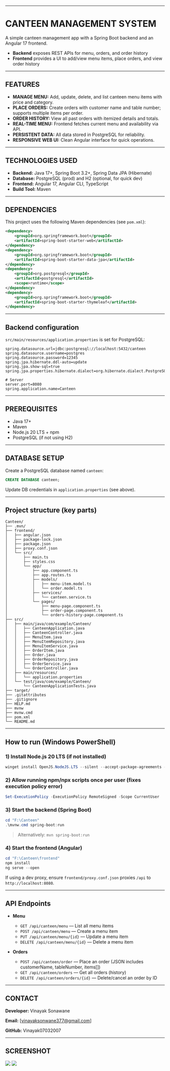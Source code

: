 

---

# CANTEEN MANAGEMENT SYSTEM

A simple canteen management app with a Spring Boot backend and an Angular 17 frontend.

* **Backend** exposes REST APIs for menu, orders, and order history
* **Frontend** provides a UI to add/view menu items, place orders, and view order history

---

## FEATURES

* **MANAGE MENU:** Add, update, delete, and list canteen menu items with price and category.
* **PLACE ORDERS:** Create orders with customer name and table number; supports multiple items per order.
* **ORDER HISTORY:** View all past orders with itemized details and totals.
* **REAL-TIME MENU:** Frontend fetches current menu and availability via API.
* **PERSISTENT DATA:** All data stored in PostgreSQL for reliability.
* **RESPONSIVE WEB UI:** Clean Angular interface for quick operations.

---

## TECHNOLOGIES USED

* **Backend:** Java 17+, Spring Boot 3.2+, Spring Data JPA (Hibernate)
* **Database:** PostgreSQL (prod) and H2 (optional, for quick dev)
* **Frontend:** Angular 17, Angular CLI, TypeScript
* **Build Tool:** Maven

---

## DEPENDENCIES

This project uses the following Maven dependencies (see `pom.xml`):

```xml
<dependency>
    <groupId>org.springframework.boot</groupId>
    <artifactId>spring-boot-starter-web</artifactId>
</dependency>
<dependency>
    <groupId>org.springframework.boot</groupId>
    <artifactId>spring-boot-starter-data-jpa</artifactId>
</dependency>
<dependency>
    <groupId>org.postgresql</groupId>
    <artifactId>postgresql</artifactId>
    <scope>runtime</scope>
</dependency>
<dependency>
    <groupId>org.springframework.boot</groupId>
    <artifactId>spring-boot-starter-thymeleaf</artifactId>
</dependency>
```

---

## Backend configuration

`src/main/resources/application.properties` is set for PostgreSQL:

```properties
spring.datasource.url=jdbc:postgresql://localhost:5432/canteen
spring.datasource.username=postgres
spring.datasource.password=12345
spring.jpa.hibernate.ddl-auto=update
spring.jpa.show-sql=true
spring.jpa.properties.hibernate.dialect=org.hibernate.dialect.PostgreSQLDialect

# Server
server.port=8080
spring.application.name=Canteen
```

---

## PREREQUISITES

* Java 17+
* Maven
* Node.js 20 LTS + npm
* PostgreSQL (if not using H2)

---

## DATABASE SETUP

Create a PostgreSQL database named `canteen`:

```sql
CREATE DATABASE canteen;
```

Update DB credentials in `application.properties` (see above).

---

## Project structure (key parts)

```text
Canteen/
├── .mvn/
├── frontend/
│   ├── angular.json
│   ├── package-lock.json
│   ├── package.json
│   ├── proxy.conf.json
│   └── src/
│       ├── main.ts
│       ├── styles.css
│       └── app/
│           ├── app.component.ts
│           ├── app.routes.ts
│           ├── models/
│           │   ├── menu-item.model.ts
│           │   └── order.model.ts
│           ├── services/
│           │   └── canteen.service.ts
│           └── pages/
│               ├── menu-page.component.ts
│               ├── order-page.component.ts
│               └── orders-history-page.component.ts
├── src/
│   ├── main/java/com/example/Canteen/
│   │   ├── CanteenApplication.java
│   │   ├── CanteenController.java
│   │   ├── MenuItem.java
│   │   ├── MenuItemRepository.java
│   │   ├── MenuItemService.java
│   │   ├── OrderItem.java
│   │   ├── Order.java
│   │   ├── OrderRepository.java
│   │   ├── OrderService.java
│   │   └── OrderController.java
│   ├── main/resources/
│   │   └── application.properties
│   └── test/java/com/example/Canteen/
│       └── CanteenApplicationTests.java
├── target/
├── .gitattributes
├── .gitignore
├── HELP.md
├── mvnw
├── mvnw.cmd
├── pom.xml
└── README.md
```

---

## How to run (Windows PowerShell)

### 1) Install Node.js 20 LTS (if not installed)

```powershell
winget install OpenJS.NodeJS.LTS --silent --accept-package-agreements --accept-source-agreements
```

### 2) Allow running npm/npx scripts once per user (fixes execution policy error)

```powershell
Set-ExecutionPolicy -ExecutionPolicy RemoteSigned -Scope CurrentUser
```

### 3) Start the backend (Spring Boot)

```powershell
cd "F:\Canteen"
.\mvnw.cmd spring-boot:run
```

> Alternatively: `mvn spring-boot:run`

### 4) Start the frontend (Angular)

```powershell
cd "F:\Canteen\frontend"
npm install
ng serve --open
```

If using a dev proxy, ensure `frontend/proxy.conf.json` proxies `/api` to `http://localhost:8080`.

---

## API Endpoints

* **Menu**

  * `GET /api/canteen/menu` — List all menu items
  * `POST /api/canteen/menu` — Create a menu item
  * `PUT /api/canteen/menu/{id}` — Update a menu item
  * `DELETE /api/canteen/menu/{id}` — Delete a menu item
* **Orders**

  * `POST /api/canteen/order` — Place an order (JSON includes customerName, tableNumber, items\[])
  * `GET /api/canteen/orders` — Get all orders (history)
  * `DELETE /api/canteen/orders/{id}` — Delete/cancel an order by ID

---

## CONTACT

**Developer:** Vinayak Sonawane

**Email:** [vinayaksonwane377@gmail.com]

**GitHub:** Vinayak07032007

---

## SCREENSHOT

![](Angular1.png)
![](Angular2.png)
